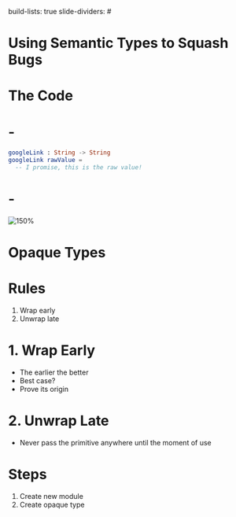 build-lists: true
slide-dividers: #

# Using Semantic Types to Squash Bugs

# The Code

# -

```elm
googleLink : String -> String
googleLink rawValue =
  -- I promise, this is the raw value!
```

# -

![150%](./believe.gif)

# Opaque Types

# Rules

1. Wrap early
1. Unwrap late

# 1. Wrap Early

- The earlier the better
- Best case?
- Prove its origin

# 2. Unwrap Late

- Never pass the primitive anywhere until the moment of use

# Steps

1. Create new module
1. Create opaque type
